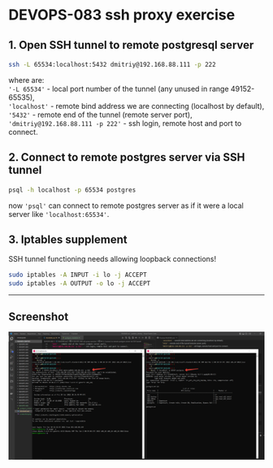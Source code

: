 # DEVOPS-083 ssh proxy exercise

## 1. Open SSH tunnel to remote postgresql server
```bash
ssh -L 65534:localhost:5432 dmitriy@192.168.88.111 -p 222
```
where are:  
`'-L 65534'` - local port number of the tunnel (any unused in range 49152-65535),  
`'localhost'` - remote bind address we are connecting (localhost by default),  
`'5432'` - remote end of the tunnel (remote server port),  
`'dmitriy@192.168.88.111 -p 222'` - ssh login, remote host and port to connect.  


## 2. Connect to remote postgres server via SSH tunnel
```bash
psql -h localhost -p 65534 postgres
```
now `'psql'` can connect to remote postgres server as if it were a local server like `'localhost:65534'`.


## 3. Iptables supplement
SSH tunnel functioning needs allowing loopback connections!
```bash
sudo iptables -A INPUT -i lo -j ACCEPT
sudo iptables -A OUTPUT -o lo -j ACCEPT
```


---


## Screenshot

![screenshot](/DEVOPS-083/screenshot.png)
